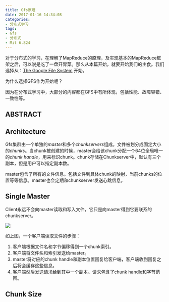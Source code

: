 ```yaml
---
title: Gfs原理
date: 2017-01-16 14:34:08
categories:
- 分布式学习
tags:
- Gfs
- 分布式
- Mit 6.824
---
```


对于分布式的学习，在理解了MapReduce的原理，及实现基本的MapReduce框架之后，可以说是吃了一盘开胃菜。那么从本篇开始，就要开始我们的主食。我们选择从：[The Google File System](https://pdos.csail.mit.edu/6.824/papers/gfs.pdf) 开始。

为什么选择GFS作为开始呢？

因为在分布式学习中，大部分的内容都在GFS中有所体现，包括性能、故障容错、一致性等。

<!-- more -->

## ABSTRACT


## Architecture

Gfs集群由一个单独的*master*和多个*chunkservers*组成。文件被划分成固定大小的*chunks*。当chunk被创建的时候，master会给该chunk分配一个64位全局唯一的*chunk handle*，用来标识chunk。chunk存储在Chunkserver中，默认有三个副本，但是用户可以指定副本数。

master包含了所有的文件信息。包括文件到具体chunk的映射，当前chunks的位置等等信息。master也会定期和chunkserver发送心跳信息。

## Single Master

Client永远不会向master读取和写入文件，它只是向master得到它要联系的chunkserver。

![](/images/gfs_01.png)

如上图，一个客户端读取文件的步骤：

1. 客户端根据文件名和字节偏移得到一个chunk索引。
2. 客户端将文件名和索引发送给master。
3. master将对应的chunk handle和副本位置回复给客户端，客户端收到回复之后将会缓存这些信息。
4. 客户端然后发送请求给到其中一个副本。请求包含了chunk handle和字节范围。

## Chunk Size